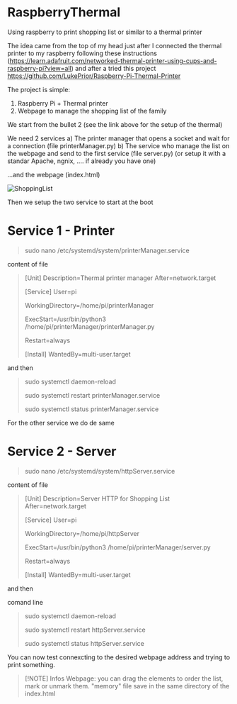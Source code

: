 # RaspberryThermal
Using raspberry to print shopping list or similar to a thermal printer

The idea came from the top of my head just after I connected the thermal printer to my raspberry following these instructions (https://learn.adafruit.com/networked-thermal-printer-using-cups-and-raspberry-pi?view=all) and after a tried this project https://github.com/LukePrior/Raspberry-Pi-Thermal-Printer

The project is simple:
1) Raspberry Pi + Thermal printer
2) Webpage to manage the shopping list of the family

We start from the bullet 2 (see the link above for the setup of the thermal)

We need 2 services 
a) The printer manager that opens a socket and wait for a connection (file printerManager.py)
b) The service who manage the list on the webpage and send to the first service (file server.py) (or setup it with a standar Apache, ngnix, .... if already you have one)

...and the webpage (index.html)

![ShoppingList](https://github.com/user-attachments/assets/e1ef263b-2381-4b47-9d55-854a09bfe846)


Then we setup the two service to start at the boot

# Service 1 - Printer 
>sudo nano /etc/systemd/system/printerManager.service

content of file

>[Unit]
>Description=Thermal printer manager
>After=network.target
>
>[Service]
>User=pi
>
>WorkingDirectory=/home/pi/printerManager
>
>ExecStart=/usr/bin/python3 /home/pi/printerManager/printerManager.py
>
>Restart=always
>
>[Install]
>WantedBy=multi-user.target


and then

>sudo systemctl daemon-reload
>
>sudo systemctl restart printerManager.service
>
>sudo systemctl status printerManager.service

For the other service we do de same

# Service 2 - Server
>sudo nano /etc/systemd/system/httpServer.service

content of file
>[Unit]
>Description=Server HTTP for Shopping List
>After=network.target
>
>[Service]
>User=pi
>
>WorkingDirectory=/home/pi/httpServer
>
>ExecStart=/usr/bin/python3 /home/pi/printerManager/server.py
>
>Restart=always
>
>[Install]
>WantedBy=multi-user.target


and then

comand line
>sudo systemctl daemon-reload
>
>sudo systemctl restart httpServer.service
>
>sudo systemctl status httpServer.service

You can now test connexcting to the desired webpage address and trying to print something.

>[!NOTE] Infos
>Webpage: you can drag the elements to order the list, mark or unmark them. "memory" file save in the same directory of the index.html



